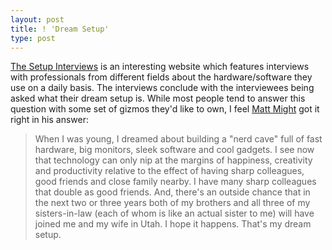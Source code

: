 ```yaml
---
layout: post
title: ! 'Dream Setup'
type: post
---
```


[The Setup Interviews](http://usesthis.com/) is an interesting website which features interviews with professionals
from different fields about the hardware/software they use on a daily basis. The interviews conclude with the interviewees
being asked what their dream setup is. While most people tend to answer this question with some set of gizmos they'd like to own,
I feel [Matt Might](http://usesthis.com/) got it right in his answer:

> When I was young, I dreamed about building a "nerd cave" full of fast hardware, big monitors, sleek software and cool gadgets.
> I see now that technology can only nip at the margins of happiness, creativity and productivity relative to the effect of having sharp colleagues, good friends and close family nearby.
> I have many sharp colleagues that double as good friends.
> And, there's an outside chance that in the next two or three years both of my brothers and all three of my sisters-in-law (each of whom is like an actual sister to me) will have joined me and my wife in Utah.
> I hope it happens.
> That's my dream setup.